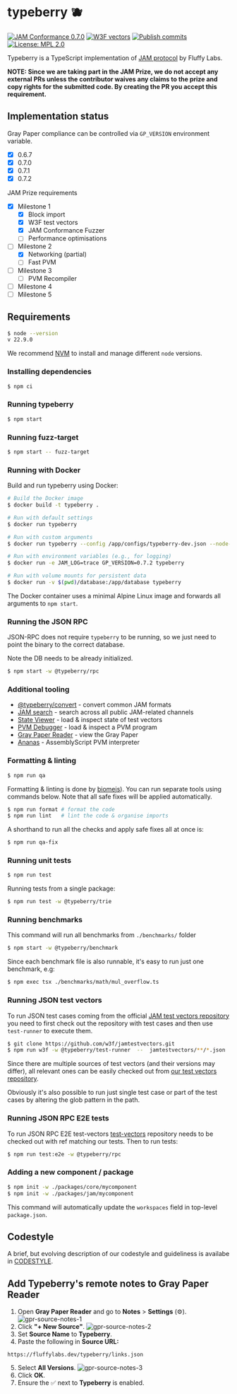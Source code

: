 # typeberry 🫐

[![JAM Conformance 0.7.0](https://github.com/FluffyLabs/typeberry/actions/workflows/vectors-jam-conformance-070.yml/badge.svg?branch=main)](https://github.com/FluffyLabs/typeberry/actions/workflows/vectors-jam-conformance-070.yml) [![W3F vectors](https://github.com/FluffyLabs/typeberry/actions/workflows/vectors-w3f.yml/badge.svg?branch=main)](https://github.com/FluffyLabs/typeberry/actions/workflows/vectors-w3f.yml) [![Publish commits](https://github.com/FluffyLabs/typeberry/actions/workflows/blockchain-git-log.yml/badge.svg?branch=main)](https://github.com/FluffyLabs/typeberry/actions/workflows/blockchain-git-log.yml) [![License: MPL 2.0](https://img.shields.io/badge/License-MPL%202.0-brightgreen.svg)](https://opensource.org/licenses/MPL-2.0)

Typeberry is a TypeScript implementation of [JAM protocol](https://graypaper.com/) by Fluffy Labs.

**NOTE: Since we are taking part in the JAM Prize, we do not accept any external
PRs unless the contributor waives any claims to the prize and copy rights for
the submitted code. By creating the PR you accept this requirement.**

## Implementation status

Gray Paper compliance can be controlled via `GP_VERSION` environment variable.

- [x] 0.6.7
- [x] 0.7.0
- [x] 0.7.1
- [x] 0.7.2

JAM Prize requirements

- [x] Milestone 1
    - [x] Block import
    - [x] W3F test vectors
    - [x] JAM Conformance Fuzzer
    - [ ] Performance optimisations
- [ ] Milestone 2
    - [x] Networking (partial)
    - [ ] Fast PVM
- [ ] Milestone 3
    - [ ] PVM Recompiler
- [ ] Milestone 4
- [ ] Milestone 5

## Requirements

```bash
$ node --version
v 22.9.0
```

We recommend [NVM](https://github.com/nvm-sh/nvm) to install and manage different
`node` versions.

### Installing dependencies

```bash
$ npm ci
```

### Running typeberry

```bash
$ npm start
```

### Running fuzz-target

```bash
$ npm start -- fuzz-target
```

### Running with Docker

Build and run typeberry using Docker:

```bash
# Build the Docker image
$ docker build -t typeberry .

# Run with default settings
$ docker run typeberry

# Run with custom arguments
$ docker run typeberry --config /app/configs/typeberry-dev.json --node-name my-node

# Run with environment variables (e.g., for logging)
$ docker run -e JAM_LOG=trace GP_VERSION=0.7.2 typeberry

# Run with volume mounts for persistent data
$ docker run -v $(pwd)/database:/app/database typeberry
```

The Docker container uses a minimal Alpine Linux image and forwards all arguments to `npm start`.

### Running the JSON RPC

JSON-RPC does not require `typeberry` to be running, so we just need to point the binary to the correct database.

Note the DB needs to be already initialized.

```bash
$ npm start -w @typeberry/rpc 
```

### Additional tooling

- [@typeberry/convert](bin/convert/README.md) - convert common JAM formats
- [JAM search](https://github.com/fluffylabs/jam-search) - search across all public JAM-related channels
- [State Viewer](https://github.com/fluffylabs/state-viewer) - load & inspect state of test vectors
- [PVM Debugger](https://github.com/fluffylabs/pvm-debugger) - load & inspect a PVM program
- [Gray Paper Reader](https://github.com/fluffylabs/graypaper-reader) - view the Gray Paper
- [Ananas](https://github.com/tomusdrw/anan-as) - AssemblyScript PVM interpreter

### Formatting & linting

```bash
$ npm run qa
```

Formatting & linting is done by [biomejs](https://biomejs.dev/)). You can run
separate tools using commands below.
Note that all safe fixes will be applied automatically.

```bash
$ npm run format # format the code
$ npm run lint   # lint the code & organise imports
```

A shorthand to run all the checks and apply safe fixes all at once is:
```bash
$ npm run qa-fix
```

### Running unit tests

```bash
$ npm run test
```

Running tests from a single package:
```bash
$ npm run test -w @typeberry/trie
```

### Running benchmarks
This command will run all benchmarks from `./benchmarks/` folder

```bash
$ npm start -w @typeberry/benchmark
```

Since each benchmark file is also runnable, it's easy to run just one benchmark, e.g:
```bash
$ npm exec tsx ./benchmarks/math/mul_overflow.ts
```

### Running JSON test vectors

To run JSON test cases coming from the official
[JAM test vectors repository](https://github.com/w3f/jamtestvectors/) you need
to first check out the repository with test cases and then use `test-runner`
to execute them.

```bash
$ git clone https://github.com/w3f/jamtestvectors.git
$ npm run w3f -w @typeberry/test-runner  --  jamtestvectors/**/*.json ../jamtestvectors/erasure_coding/vectors/*
```

Since there are multiple sources of test vectors (and their versions may differ),
all relevant ones can be easily checked out from [our test vectors repository](https://github.com/FluffyLabs/test-vectors).

Obviously it's also possible to run just single test case or part of the test
cases by altering the glob pattern in the path.

### Running JSON RPC E2E tests

To run JSON RPC E2E test-vectors [test-vectors](https://github.com/fluffylabs/test-vectors) 
repository needs to be checked out with ref matching our tests. Then to run tests:

```bash
$ npm run test:e2e -w @typeberry/rpc
```

### Adding a new component / package

```bash
$ npm init -w ./packages/core/mycomponent
$ npm init -w ./packages/jam/mycomponent
```

This command will automatically update the `workspaces` field in top-level `package.json`.

## Codestyle

A brief, but evolving description of our codestyle and guideliness is availabe
in [CODESTYLE](./CODESTYLE.md).

## Add Typeberry's remote notes to Gray Paper Reader

1. Open **Gray Paper Reader** and go to **Notes** > **Settings** (⚙️).<br/>
![gpr-source-notes-1](https://github.com/user-attachments/assets/945152f4-a8f1-4167-af86-9c1e41102615)
2. Click **"+ New Source"**.
![gpr-source-notes-2](https://github.com/user-attachments/assets/7356dbe3-fa05-4fcb-99c3-28cb4b9553df)
3. Set **Source Name** to **Typeberry**.
4. Paste the following in **Source URL:**
```
https://fluffylabs.dev/typeberry/links.json
```
5. Select **All Versions**.
![gpr-source-notes-3](https://github.com/user-attachments/assets/877a6494-75fd-4c0c-b531-55af6f676c89)
6. Click **OK**.
7. Ensure the ✅ next to **Typeberry** is enabled.
